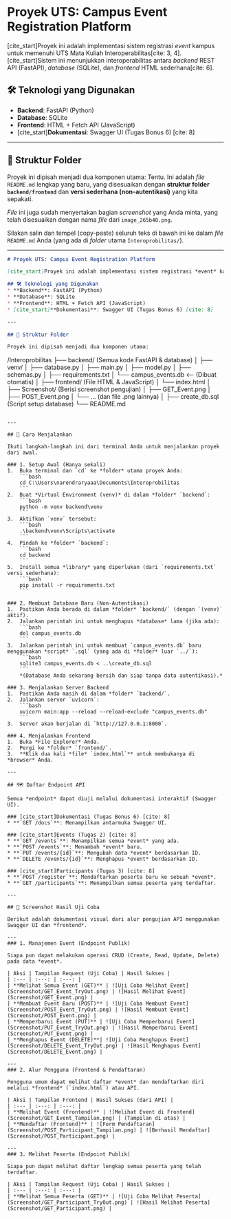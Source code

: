 # Proyek UTS: Campus Event Registration Platform

[cite_start]Proyek ini adalah implementasi sistem registrasi *event* kampus untuk memenuhi UTS Mata Kuliah Interoperabilitas[cite: 3, 4]. [cite_start]Sistem ini menunjukkan interoperabilitas antara *backend* REST API (FastAPI), *database* (SQLite), dan *frontend* HTML sederhana[cite: 6].

## 🛠️ Teknologi yang Digunakan
* **Backend**: FastAPI (Python)
* **Database**: SQLite
* **Frontend**: HTML + Fetch API (JavaScript)
* [cite_start]**Dokumentasi**: Swagger UI (Tugas Bonus 6) [cite: 8]

---

## 📁 Struktur Folder

Proyek ini dipisah menjadi dua komponen utama:
Tentu. Ini adalah *file* `README.md` lengkap yang baru, yang disesuaikan dengan **struktur folder `backend/frontend`** dan **versi sederhana (non-autentikasi)** yang kita sepakati.

*File* ini juga sudah menyertakan bagian *screenshot* yang Anda minta, yang telah disesuaikan dengan nama *file* dari `image_265b40.png`.

Silakan salin dan tempel (copy-paste) seluruh teks di bawah ini ke dalam *file* `README.md` Anda (yang ada di *folder* utama `Interoprobilitas/`).

-----

```markdown
# Proyek UTS: Campus Event Registration Platform

[cite_start]Proyek ini adalah implementasi sistem registrasi *event* kampus untuk memenuhi UTS Mata Kuliah Interoperabilitas[cite: 3, 4]. [cite_start]Sistem ini menunjukkan interoperabilitas antara *backend* REST API (FastAPI), *database* (SQLite), dan *frontend* HTML sederhana[cite: 6].

## 🛠️ Teknologi yang Digunakan
* **Backend**: FastAPI (Python)
* **Database**: SQLite
* **Frontend**: HTML + Fetch API (JavaScript)
* [cite_start]**Dokumentasi**: Swagger UI (Tugas Bonus 6) [cite: 8]

---

## 📁 Struktur Folder

Proyek ini dipisah menjadi dua komponen utama:
```

/Interoprobilitas
├── backend/        (Semua kode FastAPI & database)
│   ├── venv/
│   ├── database.py
│   ├── main.py
│   ├── model.py
│   ├── schemas.py
│   ├── requirements.txt
│   └── campus\_events.db  \<-- (Dibuat otomatis)
│
├── frontend/       (File HTML & JavaScript)
│   └── index.html
│
├── Screenshot/     (Berisi screenshot pengujian)
│   ├── GET\_Event.png
│   ├── POST\_Event.png
│   └── ... (dan file .png lainnya)
│
├── create\_db.sql   (Script setup database)
└── README.md

````

---

## 🚀 Cara Menjalankan

Ikuti langkah-langkah ini dari terminal Anda untuk menjalankan proyek dari awal.

### 1. Setup Awal (Hanya sekali)
1.  Buka terminal dan `cd` ke *folder* utama proyek Anda:
    ```bash
    cd C:\Users\narendraryaaa\Documents\Interoprobilitas
    ```
2.  Buat *Virtual Environment (venv)* di dalam *folder* `backend`:
    ```bash
    python -m venv backend\venv
    ```
3.  Aktifkan `venv` tersebut:
    ```bash
    .\backend\venv\Scripts\activate
    ```
4.  Pindah ke *folder* `backend`:
    ```bash
    cd backend
    ```
5.  Install semua *library* yang diperlukan (dari `requirements.txt` versi sederhana):
    ```bash
    pip install -r requirements.txt
    ```

### 2. Membuat Database Baru (Non-Autentikasi)
1.  Pastikan Anda berada di dalam *folder* `backend/` (dengan `(venv)` aktif).
2.  Jalankan perintah ini untuk menghapus *database* lama (jika ada):
    ```bash
    del campus_events.db
    ```
3.  Jalankan perintah ini untuk membuat `campus_events.db` baru menggunakan *script* `.sql` (yang ada di *folder* luar `../`):
    ```bash
    sqlite3 campus_events.db < ..\create_db.sql
    ```
    *(Database Anda sekarang bersih dan siap tanpa data autentikasi).*

### 3. Menjalankan Server Backend
1.  Pastikan Anda masih di dalam *folder* `backend/`.
2.  Jalankan server `uvicorn`:
    ```bash
    uvicorn main:app --reload --reload-exclude "campus_events.db"
    ```
3.  Server akan berjalan di `http://127.0.0.1:8000`.

### 4. Menjalankan Frontend
1.  Buka *File Explorer* Anda.
2.  Pergi ke *folder* `frontend/`.
3.  **Klik dua kali *file* `index.html`** untuk membukanya di *browser* Anda.

---

## 🗺️ Daftar Endpoint API

Semua *endpoint* dapat diuji melalui dokumentasi interaktif (Swagger UI).

### [cite_start]Dokumentasi (Tugas Bonus 6) [cite: 8]
* **`GET /docs`**: Menampilkan antarmuka Swagger UI.

### [cite_start]Events (Tugas 2) [cite: 8]
* **`GET /events`**: Menampilkan semua *event* yang ada.
* **`POST /events`**: Menambah *event* baru.
* **`PUT /events/{id}`**: Mengubah data *event* berdasarkan ID.
* **`DELETE /events/{id}`**: Menghapus *event* berdasarkan ID.

### [cite_start]Participants (Tugas 3) [cite: 8]
* **`POST /register`**: Mendaftarkan peserta baru ke sebuah *event*.
* **`GET /participants`**: Menampilkan semua peserta yang terdaftar.

---

## 📸 Screenshot Hasil Uji Coba

Berikut adalah dokumentasi visual dari alur pengujian API menggunakan Swagger UI dan *frontend*.

---
### 1. Manajemen Event (Endpoint Publik)

Siapa pun dapat melakukan operasi CRUD (Create, Read, Update, Delete) pada data *event*.

| Aksi | Tampilan Request (Uji Coba) | Hasil Sukses |
| :--- | :---: | :---: |
| **Melihat Semua Event (GET)** | ![Uji Coba Melihat Event](Screenshot/GET_Event_TryOut.png) | ![Hasil Melihat Event](Screenshot/GET_Event.png) |
| **Membuat Event Baru (POST)** | ![Uji Coba Membuat Event](Screenshot/POST_Event_TryOut.png) | ![Hasil Membuat Event](Screenshot/POST_Event.png) |
| **Memperbarui Event (PUT)** | ![Uji Coba Memperbarui Event](Screenshot/PUT_Event_TryOut.png) | ![Hasil Memperbarui Event](Screenshot/PUT_Event.png) |
| **Menghapus Event (DELETE)**| ![Uji Coba Menghapus Event](Screenshot/DELETE_Event_TryOut.png) | ![Hasil Menghapus Event](Screenshot/DELETE_Event.png) |

---
### 2. Alur Pengguna (Frontend & Pendaftaran)

Pengguna umum dapat melihat daftar *event* dan mendaftarkan diri melalui *frontend* (`index.html`) atau API.

| Aksi | Tampilan Frontend | Hasil Sukses (dari API) |
| :--- | :---: | :---: |
| **Melihat Event (Frontend)** | ![Melihat Event di Frontend](Screenshot/GET_Event_Tampilan.png) | (Tampilan di atas) |
| **Mendaftar (Frontend)** | ![Form Pendaftaran](Screenshot/POST_Participant_Tampilan.png) | ![Berhasil Mendaftar](Screenshot/POST_Participant.png) |

---
### 3. Melihat Peserta (Endpoint Publik)

Siapa pun dapat melihat daftar lengkap semua peserta yang telah terdaftar.

| Aksi | Tampilan Request (Uji Coba) | Hasil Sukses |
| :--- | :---: | :---: |
| **Melihat Semua Peserta (GET)** | ![Uji Coba Melihat Peserta](Screenshot/GET_Participant_TryOut.png) | ![Hasil Melihat Peserta](Screenshot/GET_Participant.png) |
````
